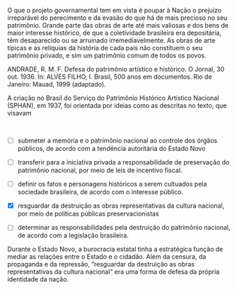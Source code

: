 

O que o projeto governamental tem em vista é poupar à Nação o prejuízo irreparável do perecimento e da evasão do que há de mais precioso no seu patrimônio. Grande parte das obras de arte até mais valiosas e dos bens de maior interesse histórico, de que a coletividade brasileira era depositária, têm desaparecido ou se arruinado irremediavelmente. As obras de arte típicas e as relíquias da história de cada país não constituem o seu patrimônio privado, e sim um patrimônio comum de todos os povos.

ANDRADE, R. M. F. Defesa do patrimônio artístico e histórico. O Jornal, 30 out. 1936. In: ALVES FILHO, I. Brasil, 500 anos em documentos. Rio de Janeiro: Mauad, 1999 (adaptado).

A criação no Brasil do Serviço do Patrimônio Histórico Artístico Nacional (SPHAN), em 1937, foi orientada por ideias como as descritas no texto, que visavam

 



- [ ] submeter a memória e o patrimônio nacional ao controle dos órgãos públicos, de acordo com a tendência autoritária do Estado Novo
- [ ] transferir para a iniciativa privada a responsabilidade de preservação do patrimônio nacional, por meio de leis de incentivo fiscal.
- [ ] definir os fatos e personagens históricos a serem cultuados pela sociedade brasileira, de acordo com o interesse público.
- [x] resguardar da destruição as obras representativas da cultura nacional, por meio de políticas públicas preservacionistas
- [ ] determinar as responsabilidades pela destruição do patrimônio nacional, de acordo com a legislação brasileira.


Durante o Estado Novo, a burocracia estatal tinha a estratégica função de mediar as relações entre o Estado e o cidadão. Além da censura, da propaganda e da repressão, ”resguardar da destruição as obras representativas da cultura nacional“ era uma forma de defesa da própria identidade da nação.

        